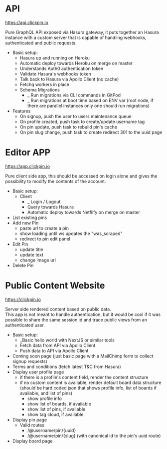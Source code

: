 # API

https://api.clickpin.io

Pure GraphQL API exposed via Hasura gateway, it puts together an Hasura instance with
a custom server that is capable of handling webhooks, authenticated and public requests.

- Basic setup:
  - Hasura up and running on Heroku
  - Automatic deploy towards Heroku on merge on master
  - Understands Auth0 authentication token
  - Validate Hasura's webhooks token
  - Talk back to Hasura via Apollo Client (no cache)
  - Fetchq workers in place
  - Schema Migrations
    - \_ Run migrations via CLI commands in GitPod
    - \_ Run migrations at boot time based on ENV var
      (root node, if there are parallel instances only one should run migrations)
- Features
  - On signup, push the user to users maintenance queue
  - On profile created, push task to create/update username tag
  - On pin update, push task to rebuild pin's cache
  - On pin slug change, push task to create redirect 301 to the uuid page

# Editor APP

https://app.clickpin.io

Pure client side app, this should be accessed on login alone and gives
the possibility to modify the contents of the account.

- Basic setup:
  - Client
    - \_ Login / Logout
    - Query towards Hasura
    - Automatic deploy towards Netflify on merge on master
- List existing pins
- Add new Pin
  - paste url to create a pin
  - show loading until ws updates the "was_scraped"
  - redirect to pin edit panel
- Edit Pin
  - update title
  - update text
  - change image url
- Delete Pin

# Public Content Website

https://clickpin.io

Server side rendered content based on public data.  
This app is not meant to handle authentication, but it would be cool
if it was possible to share the same session id and trace public
views from an authenticated user.

- Basic setup:
  - \_Basic hello world with NextJS or similar tools
  - Fetch data from API via Apollo Client
  - Push data to API via Apollo Client
- Coming soon page
  (just basic page with a MailChimp form to collect signup requests)
- Terms and conditions
  (fetch latest T&C from Hasura)
- Display user profile page
  - if there is a profile's content field, render the content structure
  - if no custom content is available, render default board data structure
    (should be hard coded json that shows profile info, list of boards if available, and list of pins)
    - show profile info
    - show list of boards, if available
    - show list of pins, if available
    - show tag cloud, if available
- Display pin page
  - Valid routes
    - /@username/pin/{uuid}
    - /@username/pin/{slug}
      (with canonical id to the pin's uuid route)
- Display board page
